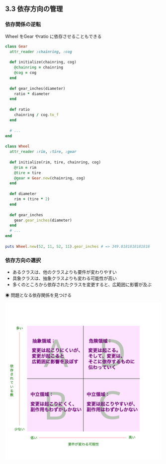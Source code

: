 ## 3.3 依存方向の管理

### 依存関係の逆転

Wheel をGear やratio に依存させることもできる

```ruby
class Gear
  attr_reader :chainring, :cog

  def initialize(chainring, cog)
    @chainring = chainring
    @cog = cog
  end

  def gear_inches(diameter)
    ratio * diameter
  end

  def ratio
    chainring / cog.to_f
  end

  # ...
end

class Wheel
  attr_reader :rim, :tire, :gear

  def initialize(rim, tire, chainring, cog)
    @rim = rim
    @tire = tire
    @gear = Gear.new(chainring, cog)
  end

  def diameter
    rim + (tire * 2)
  end

  def gear_inches
    gear.gear_inches(diameter)
  end
  # ...
end

puts Wheel.new(52, 11, 52, 11).gear_inches # => 349.8181818181818
```

### 依存方向の選択

- あるクラスは、他のクラスよりも要件が変わりやすい
- 具象クラスは、抽象クラスよりも変わる可能性が高い
- 多くのところから依存されたクラスを変更すると、広範囲に影響が及ぶ

◉ 問題となる依存関係を見つける

![3.2](3-2.png)

